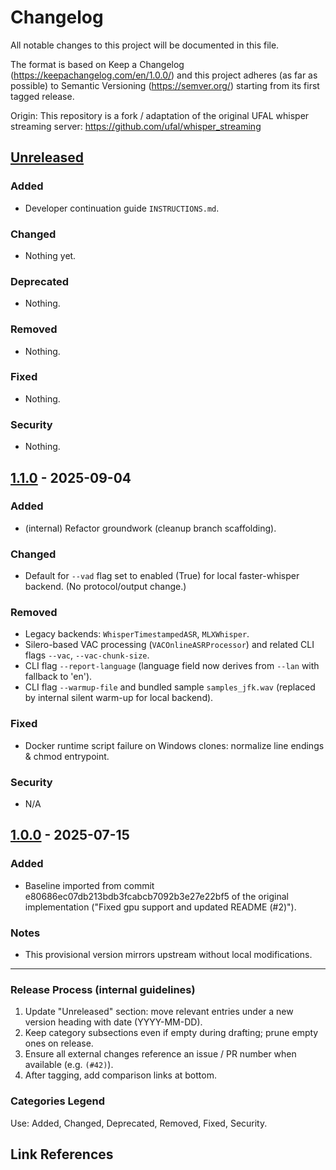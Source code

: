 # Changelog

All notable changes to this project will be documented in this file.

The format is based on Keep a Changelog (https://keepachangelog.com/en/1.0.0/) and this project adheres (as far as possible) to Semantic Versioning (https://semver.org/) starting from its first tagged release.

Origin: This repository is a fork / adaptation of the original UFAL whisper streaming server:
https://github.com/ufal/whisper_streaming

## [Unreleased]
### Added
- Developer continuation guide `INSTRUCTIONS.md`.

### Changed
- Nothing yet.

### Deprecated
- Nothing.

### Removed
- Nothing.

### Fixed
- Nothing.

### Security
- Nothing.

## [1.1.0] - 2025-09-04
### Added
- (internal) Refactor groundwork (cleanup branch scaffolding).

### Changed
- Default for `--vad` flag set to enabled (True) for local faster-whisper backend. (No protocol/output change.)

### Removed
- Legacy backends: `WhisperTimestampedASR`, `MLXWhisper`.
- Silero-based VAC processing (`VACOnlineASRProcessor`) and related CLI flags `--vac`, `--vac-chunk-size`.
- CLI flag `--report-language` (language field now derives from `--lan` with fallback to 'en').
- CLI flag `--warmup-file` and bundled sample `samples_jfk.wav` (replaced by internal silent warm-up for local backend).

### Fixed
- Docker runtime script failure on Windows clones: normalize line endings & chmod entrypoint.

### Security
- N/A

## [1.0.0] - 2025-07-15
### Added
- Baseline imported from commit e80686ec07db213bdb3fcabcb7092b3e27e22bf5 of the original implementation ("Fixed gpu support and updated README (#2)").

### Notes
- This provisional version mirrors upstream without local modifications.

---

### Release Process (internal guidelines)
1. Update "Unreleased" section: move relevant entries under a new version heading with date (YYYY-MM-DD).
2. Keep category subsections even if empty during drafting; prune empty ones on release.
3. Ensure all external changes reference an issue / PR number when available (e.g. `(#42)`).
4. After tagging, add comparison links at bottom.

### Categories Legend
Use: Added, Changed, Deprecated, Removed, Fixed, Security.

## Link References
[Unreleased]: https://github.com/stian-aventia/whisper_streaming/compare/v1.1.0...HEAD
[1.1.0]: https://github.com/stian-aventia/whisper_streaming/compare/v1.0.0...v1.1.0
[1.0.0]: https://github.com/ufal/whisper_streaming/tree/e80686ec07db213bdb3fcabcb7092b3e27e22bf5

